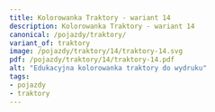 ```yaml
---
title: Kolorowanka Traktory - wariant 14
description: Kolorowanka Traktory - wariant 14
canonical: /pojazdy/traktory/
variant_of: traktory
image: /pojazdy/traktory/14/traktory-14.svg
pdf: /pojazdy/traktory/14/traktory-14.pdf
alt: "Edukacyjna kolorowanka traktory do wydruku"
tags:
- pojazdy
- traktory
---
```

